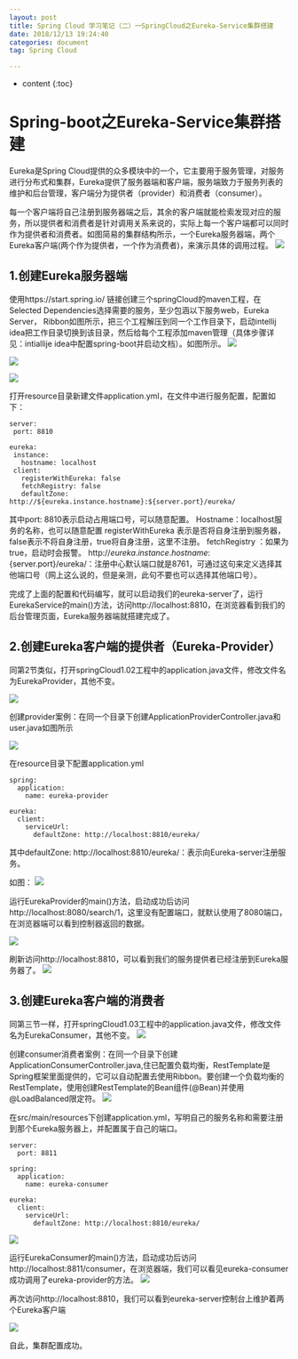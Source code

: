 ```yaml
---
layout: post
title: Spring Cloud 学习笔记（二）一SpringCloud之Eureka-Service集群搭建
date: 2018/12/13 19:24:40 
categories: document
tag: Spring Cloud

---
```


* content
{:toc}


# Spring-boot之Eureka-Service集群搭建
Eureka是Spring Cloud提供的众多模块中的一个，它主要用于服务管理，对服务进行分布式和集群，Eureka提供了服务器端和客户端，服务端致力于服务列表的维护和后台管理，客户端分为提供者（provider）和消费者（consumer）。

每一个客户端将自己注册到服务器端之后，其余的客户端就能检索发现对应的服务，所以提供者和消费者是针对调用关系来说的，实际上每一个客户端都可以同时作为提供者和消费者。如图简易的集群结构所示，一个Eureka服务器端，两个Eureka客户端(两个作为提供者，一个作为消费者)，来演示具体的调用过程。
 ![](https://i.imgur.com/jSJ906R.jpg)

## 1.创建Eureka服务器端

使用https://start.spring.io/  链接创建三个springCloud的maven工程，在Selected Dependencies选择需要的服务，至少包涵以下服务web，Eureka Server， Ribbon如图所示，把三个工程解压到同一个工作目录下，启动intellij idea把工作目录切换到该目录，然后给每个工程添加maven管理（具体步骤详见：intiallije idea中配置spring-boot并启动文档）。如图所示。
![](https://i.imgur.com/xjQFGs8.png)

![](https://i.imgur.com/eB40Azg.png)

![](https://i.imgur.com/PvYQscW.png)
 
打开resource目录新建文件application.yml，在文件中进行服务配置，配置如下：
 ```
server:
  port: 8810

eureka:
  instance:
    hostname: localhost
  client:
    registerWithEureka: false
    fetchRegistry: false
    defaultZone: http://${eureka.instance.hostname}:${server.port}/eureka/

 ```

其中port: 8810表示启动占用端口号，可以随意配置。
Hostname：localhost服务的名称，也可以随意配置
registerWithEureka 表示是否将自身注册到服务器，false表示不将自身注册，true将自身注册，这里不注册。
fetchRegistry ：如果为true，启动时会报警。
http://${eureka.instance.hostname}:${server.port}/eureka/：注册中心默认端口就是8761，可通过这句来定义选择其他端口号（网上这么说的，但是亲测，此句不要也可以选择其他端口号）。

完成了上面的配置和代码编写，就可以启动我们的eureka-server了，运行EurekaService的main()方法，访问http://localhost:8810，在浏览器看到我们的后台管理页面，Eureka服务器端就搭建完成了。

 
## 2.创建Eureka客户端的提供者（Eureka-Provider）
同第2节类似，打开springCloud1.02工程中的application.java文件，修改文件名为EurekaProvider，其他不变。

 ![](https://i.imgur.com/mCPKss4.png)

创建provider案例：在同一个目录下创建ApplicationProviderController.java和user.java如图所示

 ![](https://i.imgur.com/8lnJ5mx.png)

在resource目录下配置application.yml
```
spring:
  application:
    name: eureka-provider

eureka:
  client:
    serviceUrl:
      defaultZone: http://localhost:8810/eureka/
```
其中defaultZone: http://localhost:8810/eureka/：表示向Eureka-server注册服务。

如图： 
![](https://i.imgur.com/8dspM1w.png)

运行EurekaProvider的main()方法，启动成功后访问http://localhost:8080/search/1，这里没有配置端口，就默认使用了8080端口，在浏览器端可以看到控制器返回的数据。
 
![](https://i.imgur.com/yuNytej.png)

刷新访问http://localhost:8810，可以看到我们的服务提供者已经注册到Eureka服务器了。
![](https://i.imgur.com/a0S1r9g.png)
 
## 3.创建Eureka客户端的消费者
同第三节一样，打开springCloud1.03工程中的application.java文件，修改文件名为EurekaConsumer，其他不变。
 ![](https://i.imgur.com/0JJZxdf.png)

创建consumer消费者案例：在同一个目录下创建ApplicationConsumerController.java,住已配置负载均衡，RestTemplate是Spring框架里面提供的，它可以自动配置去使用Ribbon。要创建一个负载均衡的RestTemplate，使用创建RestTemplate的Bean组件(@Bean)并使用@LoadBalanced限定符。
 ![](https://i.imgur.com/OAjd1wC.png)

在src/main/resources下创建application.yml，写明自己的服务名称和需要注册到那个Eureka服务器上，并配置属于自己的端口。
```
server:
  port: 8811

spring:
  application:
    name: eureka-consumer

eureka:
  client:
    serviceUrl:
      defaultZone: http://localhost:8810/eureka/

 ```

![](https://i.imgur.com/j1UQ6Lj.png)

运行EurekaConsumer的main()方法，启动成功后访问http://localhost:8811/consumer，在浏览器端，我们可以看见eureka-consumer成功调用了eureka-provider的方法。
![](https://i.imgur.com/QyCsdVf.png) 

再次访问http://localhost:8810，我们可以看到eureka-server控制台上维护着两个Eureka客户端

 ![](https://i.imgur.com/hYsoIhU.png)

自此，集群配置成功。
